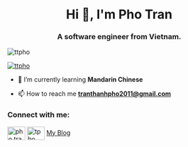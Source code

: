 <h1 align="center">Hi 👋, I'm Pho Tran</h1>
<h3 align="center">A software engineer from Vietnam.</h3>

<p align="left"> <img src="https://komarev.com/ghpvc/?username=ttpho&label=Profile%20views&color=0e75b6&style=flat" alt="ttpho" /> </p>

<p align="left"> <a href="https://github.com/ryo-ma/github-profile-trophy"><img src="https://github-profile-trophy.vercel.app/?username=ttpho" alt="ttpho" /></a> </p>


- 🌱 I’m currently learning **Mandarin Chinese**

- 📫 How to reach me **tranthanhpho2011@gmail.com**

<h3 align="left">Connect with me:</h3>
<p align="left">
<a href="https://www.instagram.com/pho.tran/" target="blank"><img align="center" src="https://www.instagram.com/static/images/ico/favicon.svg/fc72dd4bfde8.svg" alt="pho.tran" height="30" width="40" /></a>
<a href="https://linkedin.com/in/tpho" target="blank"><img align="center" src="https://cdn.jsdelivr.net/npm/simple-icons@3.0.1/icons/linkedin.svg" alt="tpho" height="30" width="40" /></a>
<a href="https://ttpho.github.io/">My Blog</a>
</p>

